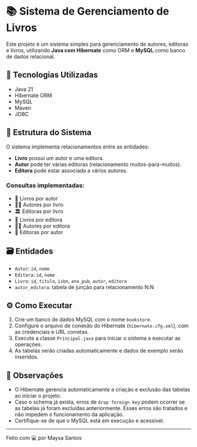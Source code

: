 # 📚 Sistema de Gerenciamento de Livros

Este projeto é um sistema simples para gerenciamento de autores, editoras e livros, utilizando **Java com Hibernate** como ORM e **MySQL** como banco de dados relacional.

## 🚀 Tecnologias Utilizadas

- Java 21
- Hibernate ORM
- MySQL
- Maven 
- JDBC

## 🧱 Estrutura do Sistema

O sistema implementa relacionamentos entre as entidades:

- **Livro** possui um autor e uma editora.
- **Autor** pode ter várias editoras (relacionamento muitos-para-muitos).
- **Editora** pode estar associada a vários autores.

### Consultas implementadas:

- 📗 Livros por autor
- 👨‍💼 Autores por livro
- 🏛️ Editoras por livro
- 📘 Livros por editora
- 👨‍💼 Autores por editora
- 🏢 Editoras por autor

## 🗃️ Entidades

- `Autor`: `id`, `nome`
- `Editora`: `id`, `nome`
- `Livro`: `id`, `titulo`, `isbn`, `ano_pub`, `autor`, `editora`
- `autor_editora`: tabela de junção para relacionamento N:N

## ⚙️ Como Executar

1. Crie um banco de dados MySQL com o nome `bookstore`.
2. Configure o arquivo de conexão do Hibernate (`hibernate.cfg.xml`), com as credenciais e URL corretas.
3. Execute a classe `Principal.java` para iniciar o sistema e executar as operações.
4. As tabelas serão criadas automaticamente e dados de exemplo serão inseridos.

## 📝 Observações

- O Hibernate gerencia automaticamente a criação e exclusão das tabelas ao iniciar o projeto.
- Caso o schema já exista, erros de `drop foreign key` podem ocorrer se as tabelas já foram excluídas anteriormente. Esses erros são tratados e não impedem o funcionamento da aplicação.
- Certifique-se de que o MySQL está em execução e acessível.

---

Feito com 💻 por Maysa Santos
